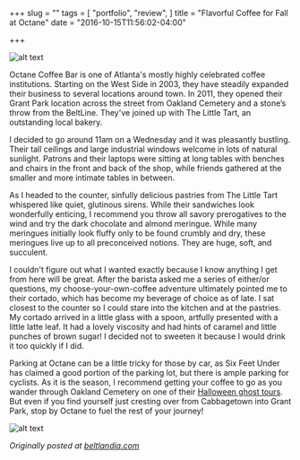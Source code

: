 +++
slug = ""
tags = [
  "portfolio",
  "review",
]
title = "Flavorful Coffee for Fall at Octane"
date = "2016-10-15T11:56:02-04:00"

+++

![alt text](/images/octane-1.jpg "Octane Store Front")

Octane Coffee Bar is one of Atlanta's mostly highly celebrated coffee institutions. Starting on the West Side in 2003, they have steadily expanded their business to several locations around town. In 2011, they opened their Grant Park location across the street from Oakland Cemetery and a stone’s throw from the BeltLine. They've joined up with The Little Tart, an outstanding local bakery.

I decided to go around 11am on a Wednesday and it was pleasantly bustling. Their tall ceilings and large industrial windows welcome in lots of natural sunlight. Patrons and their laptops were sitting at long tables with benches and chairs in the front and back of the shop, while friends gathered at the smaller and more intimate tables in between.

As I headed to the counter, sinfully delicious pastries from The Little Tart whispered like quiet, glutinous sirens. While their sandwiches look wonderfully enticing, I recommend you throw all savory prerogatives to the wind and try the dark chocolate and almond meringue. While many meringues initially look fluffy only to be found crumbly and dry, these meringues live up to all preconceived notions. They are huge, soft, and succulent.

I couldn't figure out what I wanted exactly because I know anything I get from here will be great. After the barista asked me a series of either/or questions, my choose-your-own-coffee adventure ultimately pointed me to their cortado, which has become my beverage of choice as of late. I sat closest to the counter so I could stare into the kitchen and at the pastries. My cortado arrived in a little glass with a spoon, artfully presented with a little latte leaf. It had a lovely viscosity and had hints of caramel and little punches of brown sugar! I decided not to sweeten it because I would drink it too quickly if I did.

Parking at Octane can be a little tricky for those by car, as Six Feet Under has claimed a good portion of the parking lot, but there is ample parking for cyclists. As it is the season, I recommend getting your coffee to go as you wander through Oakland Cemetery on one of their <a href="http://www.oaklandcemetery.com/?event=capturing-the-spirit-of-oakland-halloween-tours"> Halloween ghost tours</a>. But even if you find yourself just cresting over from Cabbagetown into Grant Park, stop by Octane to fuel the rest of your journey! 

![alt text](/images/octane-2.jpg "Cortado at Octane")


<i>Originally posted at <a href="http://beltlandia.com/flavorful-coffee-for-fall-at-octane/">beltlandia.com</a></i>